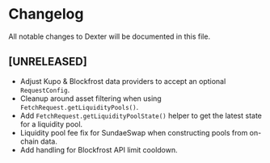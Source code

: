 # Changelog

All notable changes to Dexter will be documented in this file.

## [UNRELEASED]

- Adjust Kupo & Blockfrost data providers to accept an optional `RequestConfig`.
- Cleanup around asset filtering when using `FetchRequest.getLiquidityPools()`.
- Add `FetchRequest.getLiquidityPoolState()` helper to get the latest state for a liquidity pool.
- Liquidity pool fee fix for SundaeSwap when constructing pools from on-chain data. 
- Add handling for Blockfrost API limit cooldown. 
